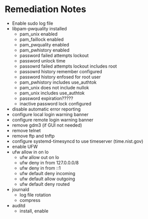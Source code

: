 # Remediation Notes

- Enable sudo log file
- libpam-pwquality installed
  - pam_unix enabled
  - pam_faillock enabled
  - pam_pwquality enabled
  - pam_pwhistory enabled
  - password failed attempts lockout
  - password unlock time
  - passowrd failed attempts lockout includes root
  - passowrd history remember configured
  - password history enfosed for root user
  - pam_pwhistory includes use_authtok
  - pam_unix does not include nullok
  - pam_unix includes use_authtok
  - password expiration?????
  - inactive password lock configured
- disable automatic error reporting
- configure local login warning banner
- configure remote login warning banner
- remove gdm3 (if GUI not needed)
- remove telnet
- remove ftp and tnftp
- configure systemd-timesyncd to use timeserver (time.nist.gov)
- enable UFW
- ufw allow in on lo
  - ufw allow out on lo
  - ufw deny in from 127.0.0.0/8
  - ufw deny in from ::1
  - ufw default deny incoming
  - ufw default allow outgoing
  - ufw default deny routed
- journald
  - log file rotation
  - compress
- auditd
  - install, enable

